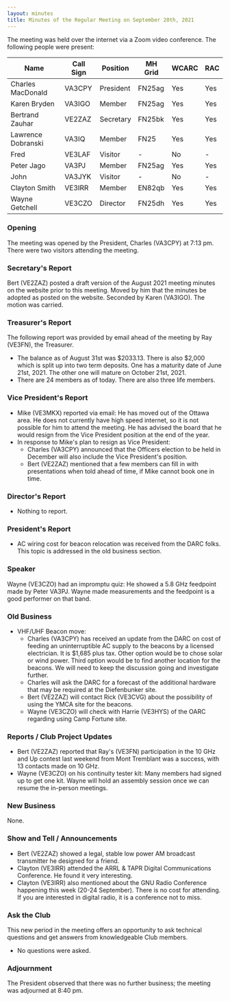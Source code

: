 ```yaml
---
layout: minutes
title: Minutes of the Regular Meeting on September 20th, 2021
---
```

The meeting was held over the internet via a Zoom video conference.
The following people were present:

| Name                   | Call Sign  | Position         | MH Grid | WCARC | RAC |
|------------------------|------------|------------------|---------|-------|-----|
| Charles MacDonald      | VA3CPY     | President        | FN25ag  | Yes   | Yes |
| Karen Bryden           | VA3IGO     | Member           | FN25ag  | Yes   | Yes |
| Bertrand Zauhar        | VE2ZAZ     | Secretary        | FN25bk  | Yes   | Yes |
| Lawrence Dobranski     | VA3IQ      | Member           | FN25    | Yes   | Yes |
| Fred                   | VE3LAF     | Visitor          |   -     | No    |  -  |
| Peter Jago             | VA3PJ      | Member           | FN25ag  | Yes   | Yes |
| John                   | VA3JYK     | Visitor          |   -     | No    |  -  |
| Clayton Smith          | VE3IRR     | Member           | EN82qb  | Yes   | Yes |
| Wayne Getchell         | VE3CZO     | Director         | FN25dh  | Yes   | Yes |

### Opening

The meeting was opened by the President, Charles (VA3CPY) at 7:13 pm.
There were two visitors attending the meeting.

### Secretary's Report

Bert (VE2ZAZ) posted a draft version of the August 2021 meeting minutes on the website prior to this meeting. Moved by him that the minutes be adopted as posted on the website. Seconded by Karen (VA3IGO). The motion was carried.

### Treasurer's Report

The following report was provided by email ahead of the meeting by Ray (VE3FN), the Treasurer.
- The balance as of August 31st was $2033.13. There is also $2,000 which is split up into two term deposits. One has a maturity date of June 21st, 2021. The other one will mature on October 21st, 2021.
- There are 24 members as of today. There are also three life members.

### Vice President's Report

- Mike (VE3MKX) reported via email: He has moved out of the Ottawa area. He does not currently have high speed internet, so it is not possible for him to attend the meeting. He has advised the board that he would resign from the Vice President position at the end of the year.
- In response to Mike's plan to resign as Vice President:
  - Charles (VA3CPY) announced that the Officers election to be held in December will also include the Vice President's position.
  - Bert (VE2ZAZ) mentioned that a few members can fill in with presentations when told ahead of time, if Mike cannot book one in time.

### Director's Report

- Nothing to report.

### President's Report

- AC wiring cost for beacon relocation was received from the DARC folks. This topic is addressed in the old business section.

### Speaker

Wayne (VE3CZO) had an impromptu quiz: He showed a 5.8 GHz feedpoint made by Peter VA3PJ. Wayne made measurements and the feedpoint is a good performer on that band.

### Old Business

- VHF/UHF Beacon move:
  - Charles (VA3CPY) has received an update from the DARC on cost of feeding an uninterruptible AC supply to the beacons by a licensed electrician. It is $1,685 plus tax. Other option would be to chose solar or wind power. Third option would be to find another location for the beacons. We will need to keep the discussion going and investigate further.
  - Charles will ask the DARC for a forecast of the additional hardware that may be required at the Diefenbunker site.
  - Bert (VE2ZAZ) will contact Rick (VE3CVG) about the possibility of using the YMCA site for the beacons.
  - Wayne (VE3CZO) will check with Harrie (VE3HYS) of the OARC regarding using Camp Fortune site.

### Reports / Club Project Updates

- Bert (VE2ZAZ) reported that Ray's (VE3FN) participation in the 10 GHz and Up contest last weekend from Mont Tremblant was a success, with 13 contacts made on 10 GHz.
- Wayne (VE3CZO) on his continuity tester kit: Many members had signed up to get one kit. Wayne will hold an assembly session once we can resume the in-person meetings.

### New Business

None.

### Show and Tell / Announcements

- Bert (VE2ZAZ) showed a legal, stable low power AM broadcast transmitter he designed for a friend.
- Clayton (VE3IRR) attended the ARRL & TAPR Digital Communications Conference. He found it very interesting.
- Clayton (VE3IRR) also mentioned about the GNU Radio Conference happening this week (20-24 September). There is no cost for attending. If you are interested in digital radio, it is a conference not to miss.

### Ask the Club

This new period in the meeting offers an opportunity to ask technical questions and get answers from knowledgeable Club members.
- No questions were asked.

### Adjournment

The President observed that there was no further business; the meeting was adjourned at 8:40 pm.
